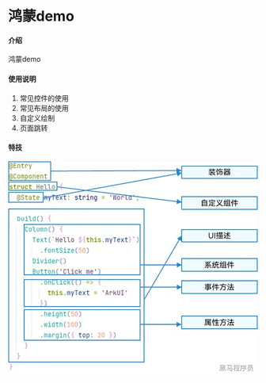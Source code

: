 # 鸿蒙demo

#### 介绍
鸿蒙demo


#### 使用说明

1. 常见控件的使用 
2. 常见布局的使用
3. 自定义绘制
4. 页面跳转



#### 特技

![本地地图](images/entry_tree.png)
